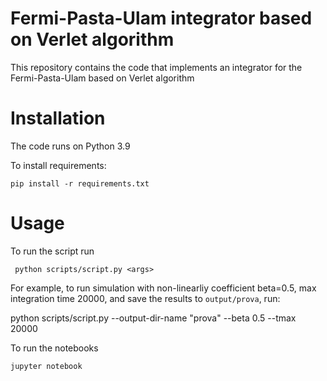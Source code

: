 # Fermi-Pasta-Ulam integrator based on Verlet algorithm

This repository contains the code that implements an integrator for the Fermi-Pasta-Ulam based on Verlet algorithm

# Installation

The code runs on Python 3.9

To install requirements:

```
pip install -r requirements.txt
```

# Usage
 
 To run the script run

```
 python scripts/script.py <args>
```

For example, to run simulation with non-linearliy coefficient beta=0.5, max integration time 20000, and save the results to `output/prova`, run:

python scripts/script.py --output-dir-name "prova" --beta 0.5 --tmax 20000


To run the notebooks

```
jupyter notebook
```


